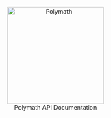 <p align="center">
  <img src="https://polymathx.com/images/5/polymathx-logo.png" alt="Polymath" width="226">
  <br>
  Polymath API Documentation
</p>